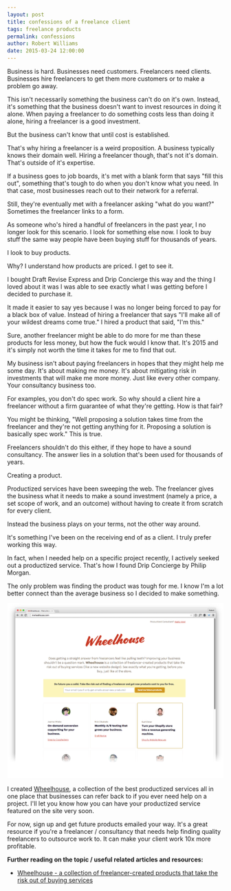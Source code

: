 ```yaml
---
layout: post
title: confessions of a freelance client
tags: freelance products
permalink: confessions
author: Robert Williams
date: 2015-03-24 12:00:00
---
```

Business is hard. Businesses need customers. Freelancers need clients. Businesses hire freelancers to get them more customers or to make a problem go away. 

This isn't necessarily something the business can't do on it's own. Instead, it's something that the business doesn't want to invest resources in doing it alone. When paying a freelancer to do something costs less than doing it alone, hiring a freelancer is a good investment. 

But the business can't know that until cost is established. 

That's why hiring a freelancer is a weird proposition. A business typically knows their domain well. Hiring a freelancer though, that's not it's domain. That's outside of it's  expertise. 

If a business goes to job boards, it's met with a blank form that says "fill this out", something that's tough to do when you don't know what you need. In that case, most businesses reach out to their network for a referral. 

Still, they're eventually met with a freelancer asking "what do you want?" Sometimes the freelancer links to a form. 

As someone who's hired a handful of freelancers in the past year, I no longer look for this scenario. I look for something else now. I look to buy stuff the same way people have been buying stuff for thousands of years.

I look to buy products.  

Why? I understand how products are priced. I get to see it. 

I bought Draft Revise Express and Drip Concierge this way and the thing I loved about it was I was able to see exactly what I was getting before I decided to purchase it.

It made it easier to say yes because I was no longer being forced to pay for a black box of value. Instead of hiring a freelancer that says "I'll make all of your wildest dreams come true." I hired a product that said, "I'm this."

Sure, another freelancer might be able to do more for me than these products for less money, but how the fuck would I know that. It's 2015 and it's simply not worth the time it takes for me to find that out.

My business isn't about paying freelancers in hopes that they might help me some day. It's about making me money. It's about mitigating risk in investments that will make me more money. Just like every other company. Your consultancy business too.

For examples, you don't do spec work. So why should a client hire a freelancer without a firm guarantee of what they're getting. How is that fair?

You might be thinking, "Well proposing a solution takes time from the freelancer and they're not getting anything for it. Proposing a solution is basically spec work." This is true. 

Freelancers shouldn't do this either, if they hope to have a sound consultancy. The answer lies in a solution that's been used for thousands of years.

Creating a product. 

Productized services have been sweeping the web. The freelancer gives the business what it needs to make a sound investment (namely a price, a set scope of work, and an outcome) without having to create it from scratch for every client.

Instead the business plays on your terms, not the other way around.

It's something I've been on the receiving end of as a client. I truly prefer working this way. 

In fact, when I needed help on a specific project recently, I actively seeked out a productized service. That's how I found Drip Concierge by Philip Morgan.

The only problem was finding the product was tough for me. I know I'm a lot better connect than the average business so I decided to make something.


[![Wheelhouse - a collection of freelancer-created products that take the risk out of buying services](/assets/images/wheelhouse.png)](http://inwheelhouse.com)

I created [Wheelhouse](http://inwheelhouse.com), a collection of the best productized services all in one place that businesses can refer back to if you ever need help on a project. I'll let you know how you can have your productized service featured on the site very soon.

For now, sign up and get future products emailed your way. It's a great resource if you're a freelancer / consultancy that needs help finding quality freelancers to outsource work to. It can make your client work 10x more profitable. 

**Further reading on the topic / useful related articles and resources:**

- [Wheelhouse - a collection of freelancer-created products that take the risk out of buying services](http://inwheelhouse.com/)